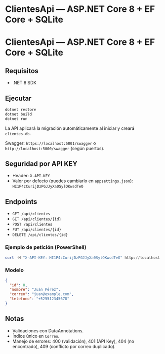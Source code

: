 # ClientesApi — ASP.NET Core 8 + EF Core + SQLite

# ClientesApi — ASP.NET Core 8 + EF Core + SQLite

## Requisitos
- .NET 8 SDK

## Ejecutar
```bash
dotnet restore
dotnet build
dotnet run
```
La API aplicará la migración automáticamente al iniciar y creará `clientes.db`.

Swagger: `https://localhost:5001/swagger` o `http://localhost:5000/swagger` (según puertos).

## Seguridad por API KEY
- Header: `X-API-KEY`
- Valor por defecto (puedes cambiarlo en `appsettings.json`): `HI1P4zCurijDzPGJJyXa0SylOKwsdTeO`

## Endpoints
- `GET /api/clientes`
- `GET /api/clientes/{id}`
- `POST /api/clientes`
- `PUT /api/clientes/{id}`
- `DELETE /api/clientes/{id}`

### Ejemplo de petición (PowerShell)
```powershell
curl -H "X-API-KEY: HI1P4zCurijDzPGJJyXa0SylOKwsdTeO" http://localhost:5000/api/clientes
```

### Modelo
```json
{
  "id": 0,
  "nombre": "Juan Pérez",
  "correo": "juan@example.com",
  "telefono": "+525512345678"
}
```

## Notas
- Validaciones con DataAnnotations.
- Índice único en `Correo`.
- Manejo de errores: 400 (validación), 401 (API Key), 404 (no encontrado), 409 (conflicto por correo duplicado).
